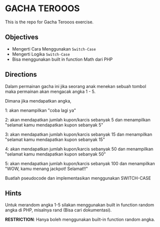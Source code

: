 # GACHA TEROOOS

This is the repo for Gacha Terooos exercise.

## Objectives
- Mengerti Cara Menggunakan `Switch-Case`
- Mengerti Logika `Switch-Case`
- Bisa menggunakan built in function Math dari PHP

## Directions
Dalam permainan gacha ini jika seorang anak menekan sebuah tombol maka permainan akan mengacak angka 1 - 5.

Dimana jika mendapatkan angka, 

1: akan menampilkan "coba lagi ya" 

2: akan mendapatkan jumlah kupon/karcis sebanyak 5 dan menampilkan "selamat kamu mendapatkan kupon sebanyak 5" 

3: akan mendapatkan jumlah kupon/karcis sebanyak 15 dan menampilkan "selamat kamu mendapatkan kupon sebanyak 15" 

4: akan mendapatkan jumlah kupon/karcis sebanyak 50 dan menampilkan "selamat kamu mendapatkan kupon sebanyak 50"

5: akan mendapatkan jumlah kupon/karcis sebanyak 100 dan menampilkan "WOW, kamu menang jackpot! Selamat!!"

Buatlah pseudocode dan implementasikan menggunakan SWITCH-CASE

## Hints
Untuk merandom angka 1-5 silakan menggunakan built in function random angka di PHP, misalnya rand (Bisa cari dokumentasi).

**RESTRICTION**: Hanya boleh menggunakan built-in function random angka.
